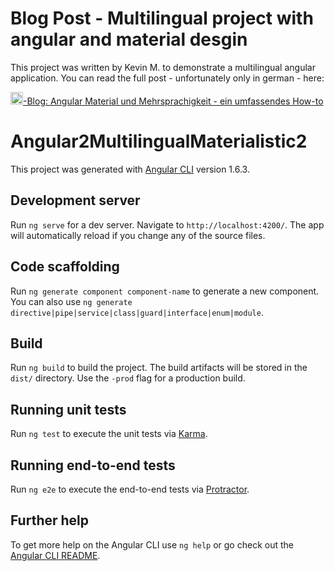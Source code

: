 # Blog Post - Multilingual project with angular and material desgin
This project was written by Kevin M. to demonstrate a multilingual angular application. You can read the full post - unfortunately only in german - here:

[<img src="https://www.lise.de/fileadmin/user_upload/lise_logo_freigestellt.png" height="20" />-Blog: Angular Material und Mehrsprachigkeit - ein umfassendes How-to](https://www.lise.de/blog/article/angular-material-und-mehrsprachigkeit-ein-umfassendes-how-to/)

# Angular2MultilingualMaterialistic2

This project was generated with [Angular CLI](https://github.com/angular/angular-cli) version 1.6.3.

## Development server

Run `ng serve` for a dev server. Navigate to `http://localhost:4200/`. The app will automatically reload if you change any of the source files.

## Code scaffolding

Run `ng generate component component-name` to generate a new component. You can also use `ng generate directive|pipe|service|class|guard|interface|enum|module`.

## Build

Run `ng build` to build the project. The build artifacts will be stored in the `dist/` directory. Use the `-prod` flag for a production build.

## Running unit tests

Run `ng test` to execute the unit tests via [Karma](https://karma-runner.github.io).

## Running end-to-end tests

Run `ng e2e` to execute the end-to-end tests via [Protractor](http://www.protractortest.org/).

## Further help

To get more help on the Angular CLI use `ng help` or go check out the [Angular CLI README](https://github.com/angular/angular-cli/blob/master/README.md).
